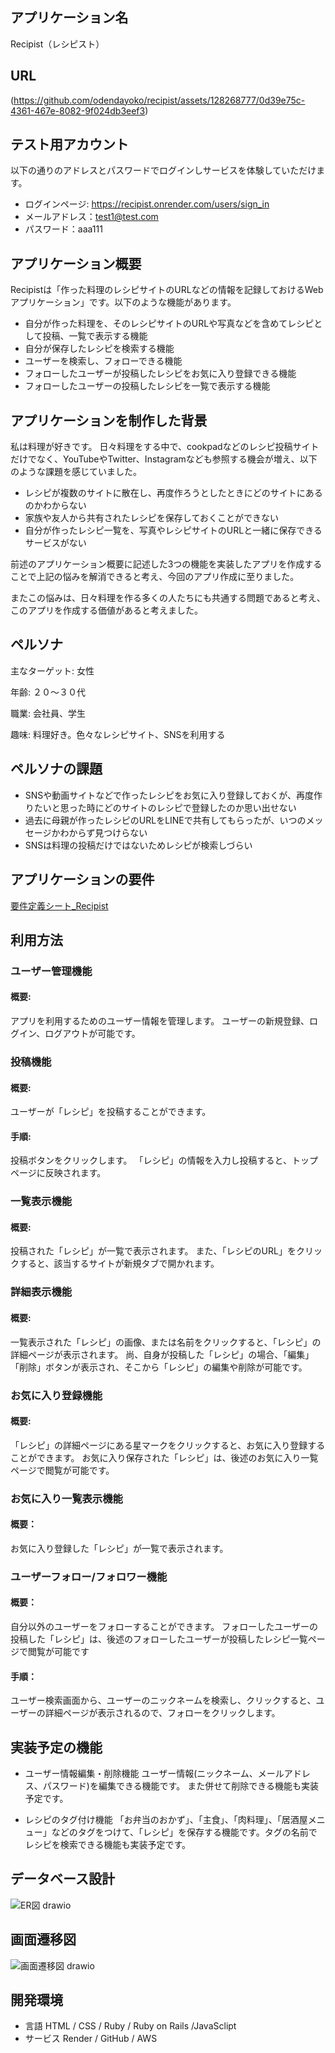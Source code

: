 ## アプリケーション名
Recipist（レシピスト）

## URL
(https://github.com/odendayoko/recipist/assets/128268777/0d39e75c-4361-467e-8082-9f024db3eef3)

## テスト用アカウント
以下の通りのアドレスとパスワードでログインしサービスを体験していただけます。
- ログインページ: https://recipist.onrender.com/users/sign_in
- メールアドレス：test1@test.com
- パスワード：aaa111

## アプリケーション概要
Recipistは「作った料理のレシピサイトのURLなどの情報を記録しておけるWebアプリケーション」です。以下のような機能があります。

- 自分が作った料理を、そのレシピサイトのURLや写真などを含めてレシピとして投稿、一覧で表示する機能
- 自分が保存したレシピを検索する機能
- ユーザーを検索し、フォローできる機能
- フォローしたユーザーが投稿したレシピをお気に入り登録できる機能
- フォローしたユーザーの投稿したレシピを一覧で表示する機能

## アプリケーションを制作した背景
私は料理が好きです。
日々料理をする中で、cookpadなどのレシピ投稿サイトだけでなく、YouTubeやTwitter、Instagramなども参照する機会が増え、以下のような課題を感じていました。
- レシピが複数のサイトに散在し、再度作ろうとしたときにどのサイトにあるのかわからない
- 家族や友人から共有されたレシピを保存しておくことができない
- 自分が作ったレシピ一覧を、写真やレシピサイトのURLと一緒に保存できるサービスがない

前述のアプリケーション概要に記述した3つの機能を実装したアプリを作成することで上記の悩みを解消できると考え、今回のアプリ作成に至りました。

またこの悩みは、日々料理を作る多くの人たちにも共通する問題であると考え、このアプリを作成する価値があると考えました。


## ペルソナ
主なターゲット: 女性

年齢: ２０〜３０代

職業: 会社員、学生

趣味: 料理好き。色々なレシピサイト、SNSを利用する

## ペルソナの課題
- SNSや動画サイトなどで作ったレシピをお気に入り登録しておくが、再度作りたいと思った時にどのサイトのレシピで登録したのか思い出せない
- 過去に母親が作ったレシピのURLをLINEで共有してもらったが、いつのメッセージかわからず見つけらない
- SNSは料理の投稿だけではないためレシピが検索しづらい

## アプリケーションの要件
[要件定義シート_Recipist](https://docs.google.com/spreadsheets/d/1ymzvCG_dJD9GH_IznyV5S7Xf6YgoruTtqqOvBvzWBM4/edit#gid=982722306)

## 利用方法
### ユーザー管理機能
#### 概要: 

アプリを利用するためのユーザー情報を管理します。
ユーザーの新規登録、ログイン、ログアウトが可能です。

### 投稿機能
#### 概要: 
ユーザーが「レシピ」を投稿することができます。
#### 手順: 
投稿ボタンをクリックします。
「レシピ」の情報を入力し投稿すると、トップページに反映されます。

### 一覧表示機能
#### 概要: 
投稿された「レシピ」が一覧で表示されます。
また、「レシピのURL」をクリックすると、該当するサイトが新規タブで開かれます。

### 詳細表示機能
#### 概要: 
一覧表示された「レシピ」の画像、または名前をクリックすると、「レシピ」の詳細ページが表示されます。
尚、自身が投稿した「レシピ」の場合、「編集」「削除」ボタンが表示され、そこから「レシピ」の編集や削除が可能です。

### お気に入り登録機能
#### 概要: 
「レシピ」の詳細ページにある星マークをクリックすると、お気に入り登録することができます。
お気に入り保存された「レシピ」は、後述のお気に入り一覧ページで閲覧が可能です。

### お気に入り一覧表示機能
#### 概要：
お気に入り登録した「レシピ」が一覧で表示されます。

### ユーザーフォロー/フォロワー機能
#### 概要：
自分以外のユーザーをフォローすることができます。
フォローしたユーザーの投稿した「レシピ」は、後述のフォローしたユーザーが投稿したレシピ一覧ページで閲覧が可能です
#### 手順：
ユーザー検索画面から、ユーザーのニックネームを検索し、クリックすると、ユーザーの詳細ページが表示されるので、フォローをクリックします。

## 実装予定の機能
- ユーザー情報編集・削除機能
ユーザー情報(ニックネーム、メールアドレス、パスワード)を編集できる機能です。 また併せて削除できる機能も実装予定です。

- レシピのタグ付け機能
「お弁当のおかず」、「主食」、「肉料理」、「居酒屋メニュー」などのタグをつけて、「レシピ」を保存する機能です。タグの名前でレシピを検索できる機能も実装予定です。

## データベース設計
![ER図 drawio](https://github.com/odendayoko/recipist/assets/128268777/b297fd00-1b17-4937-b3cc-1fca5bf4645a)

## 画面遷移図
![画面遷移図 drawio](https://github.com/odendayoko/recipist/assets/128268777/7ec7c682-0472-423b-b903-9396a183bc00)

## 開発環境
- 言語
HTML / CSS / Ruby / Ruby on Rails /JavaSclipt
- サービス
Render / GitHub / AWS





